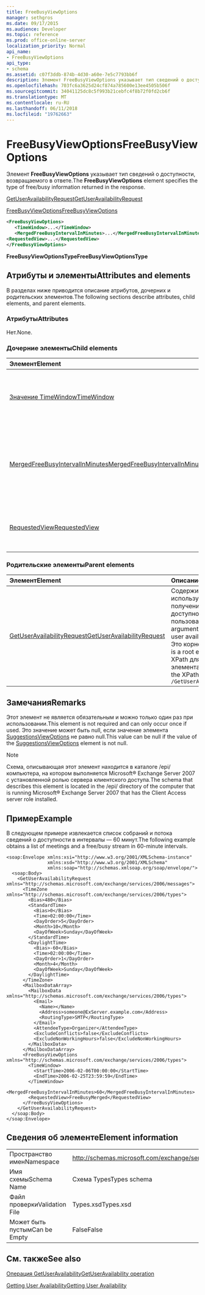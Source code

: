 ```yaml
---
title: FreeBusyViewOptions
manager: sethgros
ms.date: 09/17/2015
ms.audience: Developer
ms.topic: reference
ms.prod: office-online-server
localization_priority: Normal
api_name:
- FreeBusyViewOptions
api_type:
- schema
ms.assetid: c07f3ddb-874b-4d30-a60e-7e5c7793bb6f
description: Элемент FreeBusyViewOptions указывает тип сведений о доступности, возвращаемого в ответе.
ms.openlocfilehash: 703fc6a3625d24cf874a785600e13ee4505b506f
ms.sourcegitcommit: 34041125dc8c5f993b21cebfc4f8b72f0fd2cb6f
ms.translationtype: MT
ms.contentlocale: ru-RU
ms.lasthandoff: 06/11/2018
ms.locfileid: "19762663"
---
```

# <a name="freebusyviewoptions"></a><span data-ttu-id="996d5-103">FreeBusyViewOptions</span><span class="sxs-lookup"><span data-stu-id="996d5-103">FreeBusyViewOptions</span></span>

<span data-ttu-id="996d5-104">Элемент **FreeBusyViewOptions** указывает тип сведений о доступности, возвращаемого в ответе.</span><span class="sxs-lookup"><span data-stu-id="996d5-104">The **FreeBusyViewOptions** element specifies the type of free/busy information returned in the response.</span></span> 
  
[<span data-ttu-id="996d5-105">GetUserAvailabilityRequest</span><span class="sxs-lookup"><span data-stu-id="996d5-105">GetUserAvailabilityRequest</span></span>](getuseravailabilityrequest.md)
  
[<span data-ttu-id="996d5-106">FreeBusyViewOptions</span><span class="sxs-lookup"><span data-stu-id="996d5-106">FreeBusyViewOptions</span></span>](freebusyviewoptions.md)
  
```xml
<FreeBusyViewOptions>
   <TimeWindow>...</TimeWindow>
   <MergedFreeBusyIntervalInMinutes>...</MergedFreeBusyIntervalInMinutes>
<RequestedView>...</RequestedView>
</FreeBusyViewOptions>

```

 <span data-ttu-id="996d5-107">**FreeBusyViewOptionsType**</span><span class="sxs-lookup"><span data-stu-id="996d5-107">**FreeBusyViewOptionsType**</span></span>
## <a name="attributes-and-elements"></a><span data-ttu-id="996d5-108">Атрибуты и элементы</span><span class="sxs-lookup"><span data-stu-id="996d5-108">Attributes and elements</span></span>

<span data-ttu-id="996d5-109">В разделах ниже приводится описание атрибутов, дочерних и родительских элементов.</span><span class="sxs-lookup"><span data-stu-id="996d5-109">The following sections describe attributes, child elements, and parent elements.</span></span>
  
### <a name="attributes"></a><span data-ttu-id="996d5-110">Атрибуты</span><span class="sxs-lookup"><span data-stu-id="996d5-110">Attributes</span></span>

<span data-ttu-id="996d5-111">Нет.</span><span class="sxs-lookup"><span data-stu-id="996d5-111">None.</span></span>
  
### <a name="child-elements"></a><span data-ttu-id="996d5-112">Дочерние элементы</span><span class="sxs-lookup"><span data-stu-id="996d5-112">Child elements</span></span>

|<span data-ttu-id="996d5-113">**Элемент**</span><span class="sxs-lookup"><span data-stu-id="996d5-113">**Element**</span></span>|<span data-ttu-id="996d5-114">**Описание**</span><span class="sxs-lookup"><span data-stu-id="996d5-114">**Description**</span></span>|
|:-----|:-----|
|[<span data-ttu-id="996d5-115">Значение TimeWindow</span><span class="sxs-lookup"><span data-stu-id="996d5-115">TimeWindow</span></span>](timewindow.md) <br/> |<span data-ttu-id="996d5-116">Определяет период времени, запрос пользователя сведений о доступности.</span><span class="sxs-lookup"><span data-stu-id="996d5-116">Identifies the time span queried for the user availability information.</span></span>  <br/> |
|[<span data-ttu-id="996d5-117">MergedFreeBusyIntervalInMinutes</span><span class="sxs-lookup"><span data-stu-id="996d5-117">MergedFreeBusyIntervalInMinutes</span></span>](mergedfreebusyintervalinminutes.md) <br/> |<span data-ttu-id="996d5-118">Представляет разницу между двумя последовательными разъемов **FreeBusyMerged** представления.</span><span class="sxs-lookup"><span data-stu-id="996d5-118">Represents the time difference between two successive slots in the **FreeBusyMerged** view.</span></span>  <br/> |
|[<span data-ttu-id="996d5-119">RequestedView</span><span class="sxs-lookup"><span data-stu-id="996d5-119">RequestedView</span></span>](requestedview.md) <br/> |<span data-ttu-id="996d5-120">Задает тип данных календаря, для которого запрашивается клиента.</span><span class="sxs-lookup"><span data-stu-id="996d5-120">Defines the type of calendar information that a client requests.</span></span>  <br/> |
   
### <a name="parent-elements"></a><span data-ttu-id="996d5-121">Родительские элементы</span><span class="sxs-lookup"><span data-stu-id="996d5-121">Parent elements</span></span>

|<span data-ttu-id="996d5-122">**Элемент**</span><span class="sxs-lookup"><span data-stu-id="996d5-122">**Element**</span></span>|<span data-ttu-id="996d5-123">**Описание**</span><span class="sxs-lookup"><span data-stu-id="996d5-123">**Description**</span></span>|
|:-----|:-----|
|[<span data-ttu-id="996d5-124">GetUserAvailabilityRequest</span><span class="sxs-lookup"><span data-stu-id="996d5-124">GetUserAvailabilityRequest</span></span>](getuseravailabilityrequest.md) <br/> |<span data-ttu-id="996d5-125">Содержит аргументы, используемые для получения сведений о доступности пользователя.</span><span class="sxs-lookup"><span data-stu-id="996d5-125">Contains the arguments used to obtain user availability information.</span></span> <span data-ttu-id="996d5-126">Это корневой элемент.</span><span class="sxs-lookup"><span data-stu-id="996d5-126">This is a root element.</span></span>  <br/> <span data-ttu-id="996d5-127">XPath для этого элемента:</span><span class="sxs-lookup"><span data-stu-id="996d5-127">The following is the XPath to this element:</span></span>  <br/>  `/GetUserAvailabilityRequest` <br/> |
   
## <a name="remarks"></a><span data-ttu-id="996d5-128">Замечания</span><span class="sxs-lookup"><span data-stu-id="996d5-128">Remarks</span></span>

<span data-ttu-id="996d5-129">Этот элемент не является обязательным и можно только один раз при использовании.</span><span class="sxs-lookup"><span data-stu-id="996d5-129">This element is not required and can only occur once if used.</span></span> <span data-ttu-id="996d5-130">Это значение может быть null, если значение элемента [SuggestionsViewOptions](suggestionsviewoptions.md) не равно null.</span><span class="sxs-lookup"><span data-stu-id="996d5-130">This value can be null if the value of the [SuggestionsViewOptions](suggestionsviewoptions.md) element is not null.</span></span> 
  
> [!NOTE]
> <span data-ttu-id="996d5-131">Схема, описывающая этот элемент находится в каталоге /epi/ компьютера, на котором выполняется Microsoft® Exchange Server 2007 с установленной ролью сервера клиентского доступа.</span><span class="sxs-lookup"><span data-stu-id="996d5-131">The schema that describes this element is located in the /epi/ directory of the computer that is running Microsoft® Exchange Server 2007 that has the Client Access server role installed.</span></span> 
  
## <a name="example"></a><span data-ttu-id="996d5-132">Пример</span><span class="sxs-lookup"><span data-stu-id="996d5-132">Example</span></span>

<span data-ttu-id="996d5-133">В следующем примере извлекается список собраний и потока сведений о доступности в интервалы — 60 минут.</span><span class="sxs-lookup"><span data-stu-id="996d5-133">The following example obtains a list of meetings and a free/busy stream in 60-minute intervals.</span></span>
  
```
<soap:Envelope xmlns:xsi="http://www.w3.org/2001/XMLSchema-instance" 
               xmlns:xsd="http://www.w3.org/2001/XMLSchema" 
               xmlns:soap="http://schemas.xmlsoap.org/soap/envelope/">
  <soap:Body>
    <GetUserAvailabilityRequest xmlns="http://schemas.microsoft.com/exchange/services/2006/messages">
      <TimeZone xmlns="http://schemas.microsoft.com/exchange/services/2006/types">
        <Bias>480</Bias>
        <StandardTime>
          <Bias>0</Bias>
          <Time>02:00:00</Time>
          <DayOrder>5</DayOrder>
          <Month>10</Month>
          <DayOfWeek>Sunday</DayOfWeek>
        </StandardTime>
        <DaylightTime>
          <Bias>-60</Bias>
          <Time>02:00:00</Time>
          <DayOrder>1</DayOrder>
          <Month>4</Month>
          <DayOfWeek>Sunday</DayOfWeek>
        </DaylightTime>
      </TimeZone>
      <MailboxDataArray>
        <MailboxData xmlns="http://schemas.microsoft.com/exchange/services/2006/types">
          <Email>
            <Name></Name>
            <Address>someone@ExServer.example.com</Address>
            <RoutingType>SMTP</RoutingType>
          </Email>
          <AttendeeType>Organizer</AttendeeType>
          <ExcludeConflicts>false</ExcludeConflicts>
          <ExcludeNonWorkingHours>false</ExcludeNonWorkingHours>
        </MailboxData>
      </MailboxDataArray>
      <FreeBusyViewOptions xmlns="http://schemas.microsoft.com/exchange/services/2006/types">
        <TimeWindow>
          <StartTime>2006-02-06T00:00:00</StartTime>
          <EndTime>2006-02-25T23:59:59</EndTime>
        </TimeWindow>
        <MergedFreeBusyIntervalInMinutes>60</MergedFreeBusyIntervalInMinutes>
        <RequestedView>FreeBusyMerged</RequestedView>
      </FreeBusyViewOptions>
    </GetUserAvailabilityRequest>
  </soap:Body>
</soap:Envelope>
```

## <a name="element-information"></a><span data-ttu-id="996d5-134">Сведения об элементе</span><span class="sxs-lookup"><span data-stu-id="996d5-134">Element information</span></span>

|||
|:-----|:-----|
|<span data-ttu-id="996d5-135">Пространство имен</span><span class="sxs-lookup"><span data-stu-id="996d5-135">Namespace</span></span>  <br/> |http://schemas.microsoft.com/exchange/services/2006/types  <br/> |
|<span data-ttu-id="996d5-136">Имя схемы</span><span class="sxs-lookup"><span data-stu-id="996d5-136">Schema Name</span></span>  <br/> |<span data-ttu-id="996d5-137">Схема Types</span><span class="sxs-lookup"><span data-stu-id="996d5-137">Types schema</span></span>  <br/> |
|<span data-ttu-id="996d5-138">Файл проверки</span><span class="sxs-lookup"><span data-stu-id="996d5-138">Validation File</span></span>  <br/> |<span data-ttu-id="996d5-139">Types.xsd</span><span class="sxs-lookup"><span data-stu-id="996d5-139">Types.xsd</span></span>  <br/> |
|<span data-ttu-id="996d5-140">Может быть пустым</span><span class="sxs-lookup"><span data-stu-id="996d5-140">Can be Empty</span></span>  <br/> |<span data-ttu-id="996d5-141">False</span><span class="sxs-lookup"><span data-stu-id="996d5-141">False</span></span>  <br/> |
   
## <a name="see-also"></a><span data-ttu-id="996d5-142">См. также</span><span class="sxs-lookup"><span data-stu-id="996d5-142">See also</span></span>



[<span data-ttu-id="996d5-143">Операция GetUserAvailability</span><span class="sxs-lookup"><span data-stu-id="996d5-143">GetUserAvailability operation</span></span>](getuseravailability-operation.md)


[<span data-ttu-id="996d5-144">Getting User Availability</span><span class="sxs-lookup"><span data-stu-id="996d5-144">Getting User Availability</span></span>](http://msdn.microsoft.com/library/d4133fcb-9b0f-4e6b-aadf-a389da83516a%28Office.15%29.aspx)

